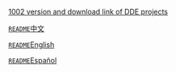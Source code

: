 [1002 version and download link of DDE projects](packages-tag-version/packages-tag-1002-version.md)



[`README`中文](README-other-LANG/README-zh.md)

[`README`English](README-other-LANG/README-en.md)

[`README`Español](README-other-LANG/README-es.md)

